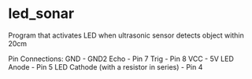 # led_sonar
Program that activates LED when ultrasonic sensor detects object within 20cm

Pin Connections:
GND - GND2
Echo - Pin 7
Trig - Pin 8
VCC - 5V
LED Anode - Pin 5
LED Cathode (with a resistor in series) - Pin 4
